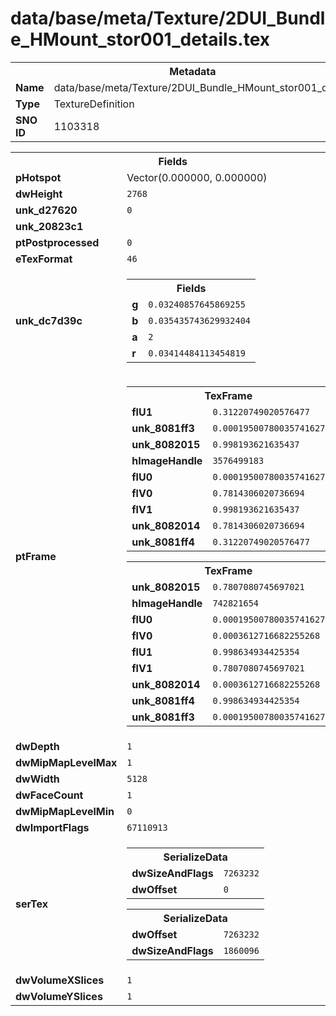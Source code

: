 <h1>data/base/meta/Texture/2DUI_Bundle_HMount_stor001_details.tex</h1><table><tr><th colspan="100%">Metadata</th></tr><tr><td><b>Name</b></td><td>data/base/meta/Texture/2DUI_Bundle_HMount_stor001_details.tex</td></tr><tr><td><b>Type</b></td><td>TextureDefinition</td></tr><tr><td><b>SNO ID</b></td><td>1103318</td></tr></table>

<table><tr><th colspan="100%">Fields</th></tr><tr><td><b>pHotspot</b></td><td>Vector(0.000000, 0.000000)</td></tr><tr><td><b>dwHeight</b></td><td><code>2768</code></td></tr><tr><td><b>unk_d27620</b></td><td><code>0</code></td></tr><tr><td><b>unk_20823c1</b></td><td></td></tr><tr><td><b>ptPostprocessed</b></td><td><code>0</code></td></tr><tr><td><b>eTexFormat</b></td><td><code>46</code></td></tr><tr><td><b>unk_dc7d39c</b></td><td><table><tr><th colspan="100%">Fields</th></tr><tr><td><b>g</b></td><td><code>0.03240857645869255</code></td></tr><tr><td><b>b</b></td><td><code>0.035435743629932404</code></td></tr><tr><td><b>a</b></td><td><code>2</code></td></tr><tr><td><b>r</b></td><td><code>0.03414484113454819</code></td></tr></table>

</td></tr><tr><td><b>ptFrame</b></td><td><table><tr><th colspan="100%">TexFrame</th></tr><tr><td><b>flU1</b></td><td><code>0.31220749020576477</code></td></tr><tr><td><b>unk_8081ff3</b></td><td><code>0.00019500780035741627</code></td></tr><tr><td><b>unk_8082015</b></td><td><code>0.998193621635437</code></td></tr><tr><td><b>hImageHandle</b></td><td><code>3576499183</code></td></tr><tr><td><b>flU0</b></td><td><code>0.00019500780035741627</code></td></tr><tr><td><b>flV0</b></td><td><code>0.7814306020736694</code></td></tr><tr><td><b>flV1</b></td><td><code>0.998193621635437</code></td></tr><tr><td><b>unk_8082014</b></td><td><code>0.7814306020736694</code></td></tr><tr><td><b>unk_8081ff4</b></td><td><code>0.31220749020576477</code></td></tr></table>


<table><tr><th colspan="100%">TexFrame</th></tr><tr><td><b>unk_8082015</b></td><td><code>0.7807080745697021</code></td></tr><tr><td><b>hImageHandle</b></td><td><code>742821654</code></td></tr><tr><td><b>flU0</b></td><td><code>0.00019500780035741627</code></td></tr><tr><td><b>flV0</b></td><td><code>0.0003612716682255268</code></td></tr><tr><td><b>flU1</b></td><td><code>0.998634934425354</code></td></tr><tr><td><b>flV1</b></td><td><code>0.7807080745697021</code></td></tr><tr><td><b>unk_8082014</b></td><td><code>0.0003612716682255268</code></td></tr><tr><td><b>unk_8081ff4</b></td><td><code>0.998634934425354</code></td></tr><tr><td><b>unk_8081ff3</b></td><td><code>0.00019500780035741627</code></td></tr></table>


</td></tr><tr><td><b>dwDepth</b></td><td><code>1</code></td></tr><tr><td><b>dwMipMapLevelMax</b></td><td><code>1</code></td></tr><tr><td><b>dwWidth</b></td><td><code>5128</code></td></tr><tr><td><b>dwFaceCount</b></td><td><code>1</code></td></tr><tr><td><b>dwMipMapLevelMin</b></td><td><code>0</code></td></tr><tr><td><b>dwImportFlags</b></td><td><code>67110913</code></td></tr><tr><td><b>serTex</b></td><td><table><tr><th colspan="100%">SerializeData</th></tr><tr><td><b>dwSizeAndFlags</b></td><td><code>7263232</code></td></tr><tr><td><b>dwOffset</b></td><td><code>0</code></td></tr></table>


<table><tr><th colspan="100%">SerializeData</th></tr><tr><td><b>dwOffset</b></td><td><code>7263232</code></td></tr><tr><td><b>dwSizeAndFlags</b></td><td><code>1860096</code></td></tr></table>


</td></tr><tr><td><b>dwVolumeXSlices</b></td><td><code>1</code></td></tr><tr><td><b>dwVolumeYSlices</b></td><td><code>1</code></td></tr></table>


